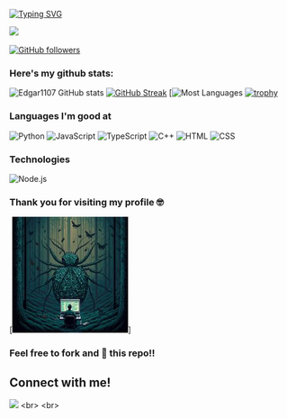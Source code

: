 [![Typing SVG](https://readme-typing-svg.herokuapp.com?font=Architects+Daughter&color=7AF79A&size=30&lines=Hey!+I'm+Dang;my+English+name+is+Edgar;I'm+a+software+engineer)](https://git.io/typing-svg)

<img src="https://profile-counter.glitch.me/Edgar1107/count.svg">

[![GitHub followers](https://img.shields.io/github/followers/Edgar1107.svg?style=social&label=Followers)](https://github.com/Edgar1107?tab=followers)

### Here's my github stats:

![Edgar1107 GitHub stats](https://github-readme-stats.vercel.app/api?username=Edgar1107&show_icons=true&theme=radical) 
[![GitHub Streak](https://github-readme-streak-stats.herokuapp.com/?user=Edgar1107&theme=radical)](https://git.io/streak-stats) 
[![Most Languages](https://github-readme-stats.anuraghazra1.vercel.app/api/top-langs/?username=Edgar1107&theme=dark&hide_border=true&no-bg=true&no-frame=true&langs_count=10)
[![trophy](https://github-profile-trophy.vercel.app/?username=Edgar1107)](https://github.com/ryo-ma/github-profile-trophy)


### Languages I'm good at


![Python](https://img.shields.io/badge/Python-14354C?style=for-the-badge&logo=python&logoColor=white)
![JavaScript](https://img.shields.io/badge/JavaScript-323330?style=for-the-badge&logo=javascript&logoColor=F7DF1E)
![TypeScript](https://img.shields.io/badge/TypeScript-007ACC?style=for-the-badge&logo=typescript&logoColor=white)
![C++](https://img.shields.io/badge/C%2B%2B-00599C?style=for-the-badge&logo=c%2B%2B&logoColor=white)
![HTML](https://img.shields.io/badge/HTML-239120?style=for-the-badge&logo=html5&logoColor=white)
![CSS](https://img.shields.io/badge/CSS-239120?&style=for-the-badge&logo=css3&logoColor=white)

### Technologies  <!-- https://dev.to/envoy_/150-badges-for-github-pnk#blockchain  -->

![Node.js](https://img.shields.io/badge/Node.js-43853D?style=for-the-badge&logo=node.js&logoColor=white)


### Thank you for visiting my profile 🤓 
[![](https://github.com/walleeva2018/walleeva2018/blob/main/325166505_1643785179424836_8598779591188349048_n.jpg?raw=true)]

### Feel free to fork and 🌟 this repo!!

<h2>Connect with me!</h2>
 
[<img src = "https://img.shields.io/badge/facebook-%2320A1F1.svg?&style=for-the-badge&logo=facebook&logoColor=white">]([https://www.facebook.com/profile.php?id=100015181156377](https://www.facebook.com/profile.php?id=100077299681776))
<br> <br>
